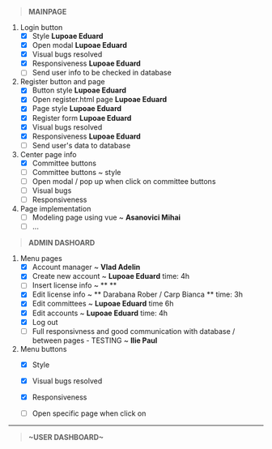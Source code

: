 >**MAINPAGE**

1. Login button
    - [x] Style **Lupoae Eduard**
    - [x] Open modal **Lupoae Eduard**
    - [x] Visual bugs resolved
    - [x] Responsiveness **Lupoae Eduard**
    - [ ] Send user info to be checked in database
    
2. Register button and page
    - [x] Button style **Lupoae Eduard**
    - [x] Open register.html page **Lupoae Eduard**
    - [x] Page style **Lupoae Eduard**
    - [x] Register form **Lupoae Eduard**
    - [x] Visual bugs resolved
    - [x] Responsiveness **Lupoae Eduard**
    - [ ] Send user's data to database

3. Center page info
    - [x] Committee buttons
    - [ ] Committee buttons ~ style
    - [ ] Open modal / pop up when click on committee buttons
    - [ ] Visual bugs
    - [ ] Responsiveness
    
4. Page implementation
    - [ ] Modeling page using vue ~ **Asanovici Mihai**
    - [ ] ...     
    
>**ADMIN DASHOARD**

1. Menu pages
    - [x] Account manager  ~ **Vlad Adelin**
    - [x] Create new account ~ **Lupoae Eduard** time: 4h
    - [ ] Insert license info ~ ** **
    - [x] Edit license info ~ ** Darabana Rober / Carp Bianca ** time: 3h
    - [x] Edit committees ~ **Lupoae Eduard** time 6h
    - [x] Edit accounts ~ **Lupoae Eduard** time: 4h
    - [x] Log out
    - [ ] Full responsivness and good communication with database / between pages - TESTING ~ **Ilie Paul**
    
2. Menu buttons
    - [x] Style
    - [x] Visual bugs resolved
    - [x] Responsiveness
    - [ ] Open specific page when click on
    
    
-------------------------------------------------------------------------------------------------------------------------------------------------
>**~USER DASHBOARD~**      
